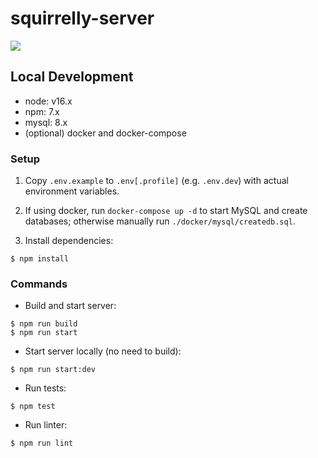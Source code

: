 # squirrelly-server

![](https://github.com/SquirrellySquirrel/squirrelly-server/actions/workflows/node.js.yml/badge.svg)

## Local Development

- node: v16.x
- npm: 7.x
- mysql: 8.x
- (optional) docker and docker-compose

### Setup

1. Copy `.env.example` to `.env[.profile]` (e.g. `.env.dev`) with actual environment variables.

2. If using docker, run `docker-compose up -d` to start MySQL and create databases; otherwise manually run `./docker/mysql/createdb.sql`.

3. Install dependencies:

```console
$ npm install
```

### Commands

- Build and start server:

```console
$ npm run build
$ npm run start
```

- Start server locally (no need to build):

```console
$ npm run start:dev
```

- Run tests:

```console
$ npm test
```

- Run linter:

```console
$ npm run lint
```
